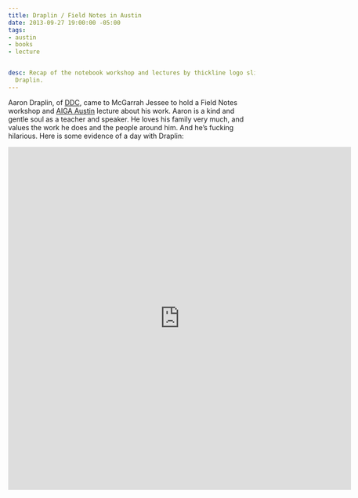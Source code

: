 ```yaml
---
title: Draplin / Field Notes in Austin
date: 2013-09-27 19:00:00 -05:00
tags:
- austin
- books
- lecture


desc: Recap of the notebook workshop and lectures by thickline logo slingin' and kind-hearted
  Draplin.
---
```


Aaron Draplin, of <a href="https://www.draplin.com/2013/09/tonight_austin_1.html">DDC</a>, came to McGarrah Jessee to hold a Field Notes workshop and <a href="https://www.aigaaustin.org" target="blank">AIGA Austin</a> lecture about his work. Aaron is a kind and gentle soul as a teacher and speaker. He loves his family very much, and values the work he does and the people around him. And he’s fucking hilarious.
Here is some evidence of a day with Draplin:<br>
<iframe class="vine-embed" src="https://vine.co/v/h6HjvUB9gVV/embed/simple" width="700" height="700" frameborder="0"></iframe><script async src="//platform.vine.co/static/scripts/embed.js" charset="utf-8"></script>
